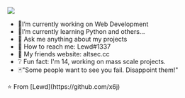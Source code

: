 ![](https://komarev.com/ghpvc/?username=x6j)
- 🧨I’m currently working on Web Development
- 🖤I’m currently learning Python and others...
- 💉 Ask me anything about my projects
- 📧 How to reach me: Lewd#1337
- 🎈 My friends website: altsec.cc
- ❔ Fun fact: I'm 14, working on mass scale projects.
- 🃏"Some people want to see you fail. Disappoint them!"



<p align="center">
</p>
⭐️ From [Lewd](https://github.com/x6j)
